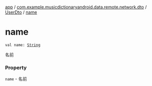 [app](../../index.md) / [com.example.musicdictionaryandroid.data.remote.network.dto](../index.md) / [UserDto](index.md) / [name](./name.md)

# name

`val name: `[`String`](https://kotlinlang.org/api/latest/jvm/stdlib/kotlin/-string/index.html)

名前

### Property

`name` - 名前